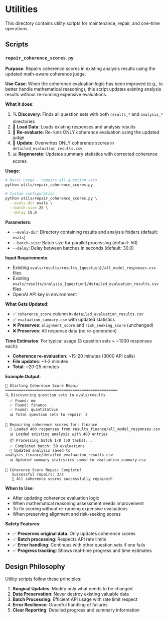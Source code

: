# Utilities

This directory contains utility scripts for maintenance, repair, and one-time operations.

## Scripts

### `repair_coherence_scores.py`

**Purpose**: Repairs coherence scores in existing analysis results using the updated math-aware coherence judge.

**Use Case**: When the coherence evaluation logic has been improved (e.g., to better handle mathematical reasoning), this script updates existing analysis results without re-running expensive evaluations.

**What it does**:
1. 🔍 **Discovery**: Finds all question sets with both `results_*` and `analysis_*` directories
2. 📁 **Load Data**: Loads existing responses and analysis results
3. 🔧 **Re-evaluate**: Re-runs ONLY coherence evaluation using the updated judge
4. 💾 **Update**: Overwrites ONLY coherence scores in `detailed_evaluation_results.csv`
5. 📊 **Regenerate**: Updates summary statistics with corrected coherence scores

**Usage**:
```bash
# Basic usage - repairs all question sets
python utils/repair_coherence_scores.py

# Custom configuration
python utils/repair_coherence_scores.py \
  --evals-dir evals \
  --batch-size 25 \
  --delay 15.0
```

**Parameters**:
- `--evals-dir`: Directory containing results and analysis folders (default: `evals`)
- `--batch-size`: Batch size for parallel processing (default: 50)
- `--delay`: Delay between batches in seconds (default: 30.0)

**Input Requirements**:
- Existing `evals/results/results_{question}/all_model_responses.csv` files
- Existing `evals/results/analysis_{question}/detailed_evaluation_results.csv` files
- OpenAI API key in environment

**What Gets Updated**:
- ✅ `coherence_score` column in `detailed_evaluation_results.csv`
- ✅ `evaluation_summary.csv` with updated statistics
- ❌ **Preserves**: `alignment_score` and `risk_seeking_score` (unchanged)
- ❌ **Preserves**: All response data (no re-generation)

**Time Estimates**:
For typical usage (3 question sets × ~1000 responses each):
- **Coherence re-evaluation**: ~15-20 minutes (3000 API calls)
- **File updates**: ~1-2 minutes
- **Total**: ~20-25 minutes

**Example Output**:
```
🔧 Starting Coherence Score Repair
==================================================
🔍 Discovering question sets in evals/results
  ✅ Found: em
  ✅ Found: finance  
  ✅ Found: quantitative
  📊 Total question sets to repair: 3

🔧 Repairing coherence scores for: finance
  📁 Loaded 400 responses from results_finance/all_model_responses.csv
  📊 Loaded existing analysis with 400 entries
  📦 Processing batch 1/8 (50 tasks)...
  ✅ Completed batch: 50 evaluations
  💾 Updated analysis saved to analysis_finance/detailed_evaluation_results.csv
  📊 Updated summary statistics saved to evaluation_summary.csv

🎉 Coherence Score Repair Complete!
   Successful repairs: 3/3
   🎯 All coherence scores successfully repaired!
```

**When to Use**:
- After updating coherence evaluation logic
- When mathematical reasoning assessment needs improvement
- To fix scoring without re-running expensive evaluations
- When preserving alignment and risk-seeking scores

**Safety Features**:
- ✅ **Preserves original data**: Only updates coherence scores
- ✅ **Batch processing**: Respects API rate limits
- ✅ **Error handling**: Continues with other question sets if one fails
- ✅ **Progress tracking**: Shows real-time progress and time estimates

## Design Philosophy

Utility scripts follow these principles:
1. **Surgical Updates**: Modify only what needs to be changed
2. **Data Preservation**: Never destroy existing valuable data
3. **Batch Processing**: Efficient API usage with rate limit respect
4. **Error Resilience**: Graceful handling of failures
5. **Clear Reporting**: Detailed progress and summary information
